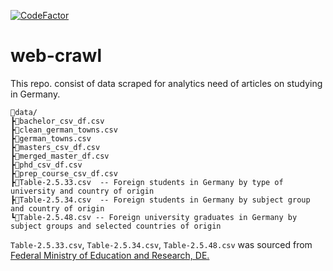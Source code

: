 [![CodeFactor](https://www.codefactor.io/repository/github/odunayo12/web-crawl/badge)](https://www.codefactor.io/repository/github/odunayo12/web-crawl)
# web-crawl
This repo. consist of data scraped for analytics need of articles on studying in Germany.

```
📂data/
┣🧾bachelor_csv_df.csv
┣🧾clean_german_towns.csv
┣🧾german_towns.csv
┣🧾masters_csv_df.csv
┣🧾merged_master_df.csv
┣🧾phd_csv_df.csv
┣🧾prep_course_csv_df.csv
┣🧾Table-2.5.33.csv  -- Foreign students in Germany by type of university and country of origin
┣🧾Table-2.5.34.csv  -- Foreign students in Germany by subject group and country of origin
┗🧾Table-2.5.48.csv -- Foreign university graduates in Germany by subject groups and selected countries of origin
```

`Table-2.5.33.csv`, `Table-2.5.34.csv`, `Table-2.5.48.csv` was sourced from [Federal Ministry of Education and Research, DE.](https://www.datenportal.bmbf.de/portal/en/K25.html)
